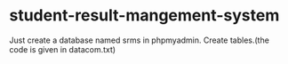 # student-result-mangement-system


Just create a database named srms in phpmyadmin.
Create tables.(the code is given in datacom.txt)

